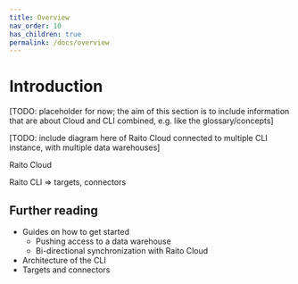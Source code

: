 ```yaml
---
title: Overview
nav_order: 10
has_children: true
permalink: /docs/overview
---
```

# Introduction

[TODO: placeholder for now; the aim of this section is to include information that are about Cloud and CLI combined, e.g. like the glossary/concepts]

[TODO: include diagram here of Raito Cloud connected to multiple CLI instance, with multiple data warehouses]<br>

Raito Cloud

Raito CLI => targets, connectors


## Further reading

- Guides on how to get started
  - Pushing access to a data warehouse
  - Bi-directional synchronization with Raito Cloud
- Architecture of the CLI
- Targets and connectors
